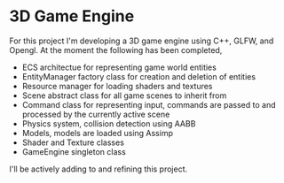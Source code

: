 # 3D Game Engine
For this project I'm developing a 3D game engine using C++, GLFW, and Opengl.
At the moment the following has been completed,

* ECS architectue for representing game world entities
* EntityManager factory class for creation and deletion of entities
* Resource manager for loading shaders and textures
* Scene abstract class for all game scenes to inherit from
* Command class for representing input, commands are passed to and processed by the currently active scene
* Physics system, collision detection using AABB
* Models, models are loaded using Assimp
* Shader and Texture classes
* GameEngine singleton class 

I'll be actively adding to and refining this project.